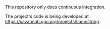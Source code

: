 This repository only does continuous integration.

The project's code is being developed at https://savannah.gnu.org/projects/libunistring .
